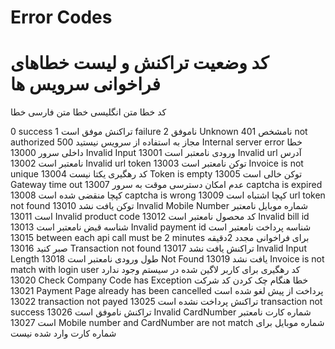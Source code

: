 # Error Codes
# کد وضعیت  تراکنش و لیست خطاهای فراخوانی سرویس ها 

کد خطا	متن انگلیسی خطا	متن فارسی خطا

0	success	تراکنش موفق است
1	failure	ناموفق
2	Unknown	نامشخص
401	not authorized	مجاز به استفاده از سرویس نیستید
500	Internal server error	خطا داخلی سرور
13000	Invalid Input	ورودی نامعتبر است
13001	Invalid url	آدرس نامعتبر است
13002	Invalid url token	توکن نامعتبر است
13003	Invoice is not unique	کد رهگیری یکتا نیست
13004	Token is empty	توکن خالی است
13005	Gateway time out	عدم امکان دسترسی موقت به سرور
13007	captcha is expired	کپچا منقضی شده است
13008	captcha is wrong	کپچا اشتباه است
13009	url token not found	توکن یافت نشد
13010	Invalid Mobile Number	شماره موبایل نامعتبر است
13011	Invalid product code	کد محصول نامعتبر است
13012	Invalid bill id	شناسه قبض نامعتبر است
13013	Invalid payment id	شناسه پرداخت نامعتبر است
13015	between each api call must be 2 minutes	برای فراخوانی مجدد 2دقیقه صبر کنید
13016	Transaction not found	تراکنش یافت نشد
13017	Invalid Input Length	طول ورودی نامعتبر است
13018	Not Found	یافت نشد
13019	Invoice is not match with login user	کد رهگیری برای کاربر لاگین شده در سیستم وجود ندارد
13020	Check Company Code has Exception	خطا هنگام چک کردن کد شرکت
13021	Payment Page already has been cancelled	پرداخت از پیش لغو شده است
13022	transaction not payed	تراکنش پرداخت نشده است
13025	transaction not success	تراکنش ناموفق است
13026	Invalid CardNumber	شماره کارت نامعتبر است
13027	Mobile number and CardNumber are not match	شماره موبایل برای شماره کارت وارد شده نیست

